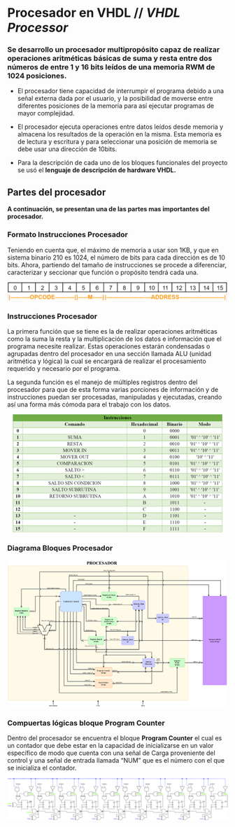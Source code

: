 # Procesador en VHDL // ***VHDL Processor***
### Se desarrollo un procesador multipropósito capaz de realizar operaciones aritméticas básicas de suma y resta entre dos números de entre 1 y 16 bits leídos de una memoria RWM de 1024 posiciones.  

* El procesador tiene capacidad de interrumpir el programa debido a una señal externa dada por el usuario, y la posibilidad de moverse entre diferentes posiciones de la memoria para así ejecutar programas de mayor complejidad.

* El procesador ejecuta operaciones entre datos leídos desde memoria y almacena los resultados de la operación en la misma. Esta memoria es de lectura y escritura y para seleccionar una posición de memoria se debe usar una dirección de 10bits.

* Para la descripción de cada uno de los bloques funcionales del proyecto se usó el __lenguaje de descripción de hardware VHDL.__
## Partes del procesador
__A continuación, se presentan una de las partes mas importantes del procesador.__
### Formato Instrucciones Procesador
Teniendo en cuenta que, el máximo de memoria a usar son 1KB, y que en sistema binario 210 es 1024, el número de bits para cada dirección es de 10 bits. Ahora, partiendo del tamaño de instrucciones se procede a diferenciar, caracterizar y seccionar que función o propósito tendrá cada una.
<p align="center">
<img src="GitImages/Formato Instr.png" alt="Formato Instr"/>  
</p>

### Instrucciones Procesador
La primera función que se tiene es la de realizar operaciones aritméticas como la suma la resta y la multiplicación de los datos e información que el programa necesite realizar. Estas operaciones estarán condensadas o agrupadas dentro del procesador en una sección llamada ALU (unidad aritmética y lógica) la cual se encargará de realizar el procesamiento requerido y necesario por el programa.


La segunda función es el manejo de múltiples registros dentro del procesador para que de esta forma varias porciones de información y de instrucciones puedan ser procesadas, manipuladas y ejecutadas, creando así una forma más cómoda para el trabajo con los datos.
<p align="center">
<img src="GitImages/Instrucciones.png" alt="Instrucciones" width="480"/>  
</p>

### Diagrama Bloques Procesador
<p align="center">
<img src="GitImages/Diagrama bloques_Procesador.png" alt="Diagrama bloques_Procesador" width="500"/>  
</p>

### Compuertas lógicas bloque Program Counter

Dentro del procesador se encuentra el bloque __Program Counter__ el cual es un contador que debe estar en la capacidad de inicializarse en un valor específico de modo que cuenta con una señal de Carga proveniente del control y una señal de entrada llamada “NUM” que es el número con el que se inicializa el contador.

<p align="center">
<img src="GitImages/Program Counter.png" alt="Program Counter"/>  
</p>
